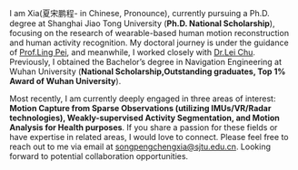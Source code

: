 I am Xia(夏宋鹏程- in Chinese, Pronounce), currently pursuing a Ph.D. degree at Shanghai Jiao Tong University (**Ph.D. National Scholarship**), focusing on the research of wearable-based human motion reconstruction and human activity recognition. My doctoral journey is under the guidance of [Prof.Ling Pei](https://scholar.google.com.tw/citations?user=Vm7d2EkAAAAJ&hl=zh-TW&oi=sra), and meanwhile, I worked closely with [Dr.Lei Chu](https://scholar.google.com.hk/citations?hl=zh-CN&user=HgZ0wNwAAAAJ&view_op=list_works&authuser=1&sortby=pubdate). Previously, I obtained the Bachelor’s degree in Navigation Engineering at Wuhan University (**National Scholarship,Outstanding graduates, Top 1% Award of Wuhan University**).

Most recently, I am currently deeply engaged in three areas of interest: **Motion Capture from Sparse Observations (utilizing IMUs/VR/Radar technologies), Weakly-supervised Activity Segmentation, and Motion Analysis for Health purposes**. If you share a passion for these fields or have expertise in related areas, I would love to connect. Please feel free to reach out to me via email at songpengchengxia@sjtu.edu.cn. Looking forward to potential collaboration opportunities.


